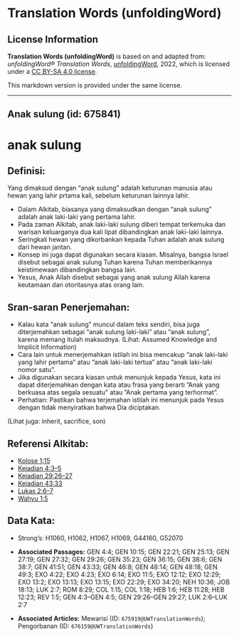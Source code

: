 # Translation Words (unfoldingWord)

## License Information

**Translation Words (unfoldingWord)** is based on and adapted from: _unfoldingWord® Translation Words_, [unfoldingWord](https://unfoldingword.org/utw), 2022, which is licensed under a [CC BY-SA 4.0 license](https://creativecommons.org/licenses/by-sa/4.0/legalcode.en).

This markdown version is provided under the same license.



--------------------------------

## Anak sulung (id: 675841)

anak sulung
===========

Definisi:
---------

Yang dimaksud dengan “anak sulung” adalah keturunan manusia atau hewan yang lahir prtama kali, sebelum keturunan lainnya lahir.

* Dalam Alkitab, biasanya yang dimaksudkan dengan “anak sulung” adalah anak laki\-laki yang pertama lahir.
* Pada zaman Alkitab, anak laki\-laki sulung diberi tempat terkemuka dan warisan keluarganya dua kali lipat dibandingkan anak laki\-laki lainnya.
* Seringkali hewan yang dikorbankan kepada Tuhan adalah anak sulung dari hewan jantan.
* Konsep ini juga dapat digunakan secara kiasan. Misalnya, bangsa Israel disebut sebagai anak sulung Tuhan karena Tuhan memberikannya keistimewaan dibandingkan bangsa lain.
* Yesus, Anak Allah disebut sebagai yang anak sulung Allah karena keutamaan dan otoritasnya atas orang lain.

Sran\-saran Penerjemahan:
-------------------------

* Kalau kata “anak sulung” muncul dalam teks sendiri, bisa juga diterjemahkan sebagai “anak sulung laki\-laki” atau “anak sulung”, karena memang itulah maksudnya. (Lihat: Assumed Knowledge and Implicit Information)
* Cara lain untuk menerjemahkan istilah ini bisa mencakup “anak laki\-laki yang lahir pertama” atau “anak laki\-laki tertua” atau “anak laki\-laki nomor satu”.
* Jika digunakan secara kiasan untuk menunjuk kepada Yesus, kata ini dapat diterjemahkan dengan kata atau frasa yang berarti ”Anak yang berkuasa atas segala sesuatu” atau ”Anak pertama yang terhormat”.
* Perhatian: Pastikan bahwa terjemahan istilah ini menunjuk pada Yesus dengan tidak menyiratkan bahwa Dia diciptakan.

(Lihat juga: inherit, sacrifice, son)

Referensi Alkitab:
------------------

* [Kolose 1:15](https://ref.ly/Col1:15)
* [Kejadian 4:3–5](https://ref.ly/Gen4:3-Gen4:5)
* [Kejadian 29:26–27](https://ref.ly/Gen29:26-Gen29:27)
* [Kejadian 43:33](https://ref.ly/Gen43:33)
* [Lukas 2:6–7](https://ref.ly/Luke2:6-Luke2:7)
* [Wahyu 1:5](https://ref.ly/Rev1:5)

Data Kata:
----------

* Strong’s: H1060, H1062, H1067, H1069, G44160, G52070

* **Associated Passages:** GEN 4:4; GEN 10:15; GEN 22:21; GEN 25:13; GEN 27:19; GEN 27:32; GEN 29:26; GEN 35:23; GEN 36:15; GEN 38:6; GEN 38:7; GEN 41:51; GEN 43:33; GEN 46:8; GEN 48:14; GEN 48:18; GEN 49:3; EXO 4:22; EXO 4:23; EXO 6:14; EXO 11:5; EXO 12:12; EXO 12:29; EXO 13:2; EXO 13:13; EXO 13:15; EXO 22:29; EXO 34:20; NEH 10:36; JOB 18:13; LUK 2:7; ROM 8:29; COL 1:15; COL 1:18; HEB 1:6; HEB 11:28; HEB 12:23; REV 1:5; GEN 4:3–GEN 4:5; GEN 29:26–GEN 29:27; LUK 2:6–LUK 2:7
* **Associated Articles:** Mewarisi (ID: `675919@UWTranslationWords`); Pengorbanan (ID: `676159@UWTranslationWords`)

